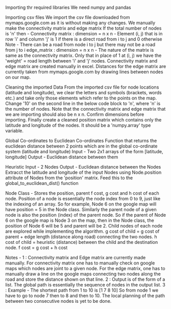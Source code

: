 Importing thr required libraries
We need numpy and pandas

Importing csv files
We import the csv file downloaded from mymaps.google.com as it is without making any changes. We manually make the connectivity matrix and edge matrix If the total number of nodes is 'n' then - Connectivity matrix : dimension = n x n - Element (i, j) that is in row 'i' and column 'j' is 1 if there is a direct road from i to j and 0 otherwise Note - There can be a road from node i to j but there may not be a road from j to i
edge_matrix : dimension = n x n - The nature of the matrix is same as the connectivity matrix. Only that in place of 1 at (i, j) we have the 'weight' = road length between 'i' and 'j' nodes.
Connectivity matrix and edge matrix are created manually in excel. Distances for the edge matrix are currently taken from mymaps.google.com by drawing lines between nodes on our map.

Cleaning the imported Data
From the imported csv file for node locations (latitude and longitude), we clear the letters and symbols (brackets, words etc.) and take only those elements which refer to the points on the map.
Change '10' on the second line in the below code block to 'n', where 'n' is the number of nodes. Note that the connectivity matrix and edge matrix that we are importing should also be n x n. Confirm dimensions before importing.
Finally create a cleaned position matrix which contains only the latitude and longitude of the nodes. It should be a 'numpy.array' type variable.

Global Co-ordinates to Euclidean Co-ordinates
Function that returns the euclidean distance between 2 points which are in the global co-ordinate system (latitude and longitude) Input - Two 2x1 arrays of the form [latitude, longitude] Output - Euclidean distance between them

Heuristic
Input - 2 Nodes Output - Euclidean distance between the Nodes Extracct the latitude and longitude of the input Nodes using Node.position attribute of Nodes from the 'position' matrix. Feed this to the global_to_euclidean_dist() function

Node Class - 
Stores the position, parent f cost, g cost and h cost of each node. Position of a node is essentially the node index from 0 to 9, just like the indexing of an array. So for example, Node 6 on the google map will have position = 5 in the Node class. Similarly the parent node of a given node is also the position (index) of the parent node. So if the parent of Node 6 on the google map is Node 3 on the map, then in the Node class, the position of Node 6 will be 5 and parent will be 2. 
Child nodes of each node are explored while implementing the algorithm. 
g cost of child = g cost of parent + edge length (distance along road) connecting the two nodes.
h cost of child = heuristic (distance) between the child and the destination node. 
f cost = g cost + h cost 

Notes - 
1 : Connectivity matrix and Edge matrix are currently made manually. For connectivity matrix one has to manually check on google maps which nodes are joint to a given node. For the edge matrix, one has to manually draw a line on the google maps connecting two nodes along the road and store the distance shown on that line. 
2 : Output is of the form of a list. The global path is essentially the sequence of nodes in the output list. 
3 : Example - The shortest path from 1 to 10 is [1 7 8 10] So from node 1 we have to go to node 7 then to 8 and then to 10. The local planning of the path between two consecutive nodes is yet to be done. 


